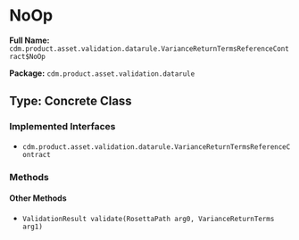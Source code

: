 # NoOp

**Full Name:** `cdm.product.asset.validation.datarule.VarianceReturnTermsReferenceContract$NoOp`

**Package:** `cdm.product.asset.validation.datarule`

## Type: Concrete Class

### Implemented Interfaces

- `cdm.product.asset.validation.datarule.VarianceReturnTermsReferenceContract`

### Methods

#### Other Methods

- `ValidationResult validate(RosettaPath arg0, VarianceReturnTerms arg1)`

